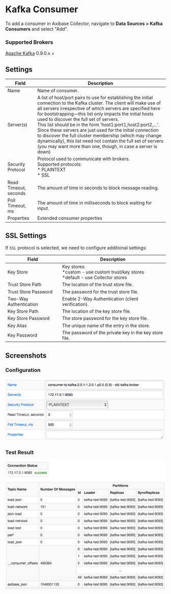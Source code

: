 # Kafka Consumer

To add a consumer in Axibase Collector, navigate to **Data Sources > Kafka Consumers** and select "Add".

### Supported Brokers

[Apache Kafka](https://kafka.apache.org) 0.9.0.x +

## Settings

**Field** | **Description**
--------- | ---------------
Name | Name of consumer.
Server(s) | A list of host/port pairs to use for establishing the initial connection to the Kafka cluster. The client will make use of all servers irrespective of which servers are specified here for bootstrapping—this list only impacts the initial hosts used to discover the full set of servers.<br>This list should be in the form 'host1:port1,host2:port2,...'.<br>Since these servers are just used for the initial connection to discover the full cluster membership (which may change dynamically), this list need not contain the full set of servers (you may want more than one, though, in case a server is down)
Security Protocol | Protocol used to communicate with brokers.<br>Supported protocols:<br>\* PLAINTEXT<br>\* SSL
Read Timeout, seconds | The amount of time in seconds to block message reading.
Poll Timeout, ms | The amount of time in milliseconds to block waiting for input.
Properties | Extended consumer properties

## SSL Settings

If `SSL` protocol is selected, we need to configure additional settings:

**Field** | **Description**
--------- | ---------------
Key Store | Key stores:<br>\*custom - use custom trust/key stores<br>\*default - use Collector stores
Trust Store Path | The location of the trust store file.
Trust Store Password | The password for the trust store file.
Two-Way Authentication | Enable 2-Way Authentication (client verification).
Key Store Path | The location of the key store file.
Key Store Password | The store password for the key store file.
Key Alias | The unique name of the entry in the store.
Key Password | The password of the private key in the key store file.

## Screenshots

### Configuration
![Kafka Consumer Configuration Example](images/kafka_consumer_configuration.png)

### Test Result
![Kafka Consumer Test Results](images/kafka_consumer_test_results.png)
